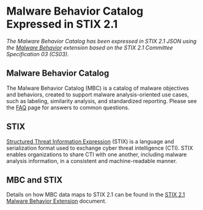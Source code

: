 # Malware Behavior Catalog Expressed in STIX 2.1 #

*The Malware Behavior Catalog has been expressed in STIX 2.1 JSON using the [Malware Behavior](https://github.com/oasis-open/cti-stix-common-objects/tree/main/extension-definition-specifications) extension based on the STIX 2.1 Committee Specification 03 (CS03).*

## Malware Behavior Catalog ##

The Malware Behavior Catalog (MBC) is a catalog of malware objectives and behaviors, created to support malware analysis-oriented use cases, such as labeling, similarity analysis, and standardized reporting. Please see the [FAQ](https://github.com/MBCProject/mbc-markdown/blob/main/yfaq/README.md) page for answers to common questions.

## STIX ##

[Structured Threat Information Expression](https://oasis-open.github.io/cti-documentation/) (STIX) is a language and serialization format used to exchange cyber threat intelligence (CTI). STIX enables organizations to share CTI with one another, including malware analysis information, in a consistent and machine-readable manner.

## MBC and STIX ##

Details on how MBC data maps to STIX 2.1 can be found in the [STIX 2.1 Malware Behavior Extension](https://github.com/rpiazza/cti-stix-common-objects/blob/mbc_objects/extension-definition-specifications/mbc/MBC%20STIX%202.1%20Extension%20Definition%20Object.docx) document.
